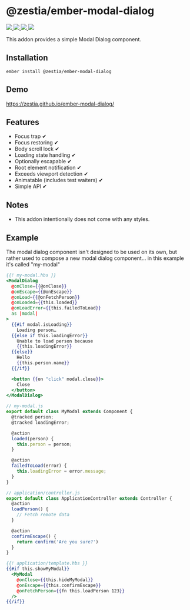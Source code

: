 # @zestia/ember-modal-dialog

<p>
  <!--
  <a href="https://github.com/zestia/ember-modal-dialog/actions/workflows/ci.yml">
    <img src="https://github.com/zestia/ember-modal-dialog/actions/workflows/ci.yml/badge.svg">
  </a>
  -->

  <a href="https://david-dm.org/zestia/ember-modal-dialog#badge-embed">
    <img src="https://david-dm.org/zestia/ember-modal-dialog.svg">
  </a>

  <a href="https://david-dm.org/zestia/ember-modal-dialog#dev-badge-embed">
    <img src="https://david-dm.org/zestia/ember-modal-dialog/dev-status.svg">
  </a>

  <a href="https://emberobserver.com/addons/@zestia/ember-modal-dialog">
    <img src="https://emberobserver.com/badges/-zestia-ember-modal-dialog.svg">
  </a>

  <img src="https://img.shields.io/badge/Ember-%3E%3D%203.16-brightgreen">
</p>

This addon provides a simple Modal Dialog component.

## Installation

```
ember install @zestia/ember-modal-dialog
```

## Demo

https://zestia.github.io/ember-modal-dialog/

## Features

- Focus trap ✔︎
- Focus restoring ✔︎
- Body scroll lock ✔︎
- Loading state handling ✔︎
- Optionally escapable ✔︎
- Root element notification ✔︎
- Exceeds viewport detection ✔︎
- Animatable (includes test waiters) ✔︎
- Simple API ✔︎

## Notes

- This addon intentionally does not come with any styles.

## Example

The modal dialog component isn't designed to be used on its own, but rather used to compose a new modal dialog component... in this example it's called "my-modal"

```handlebars
{{! my-modal.hbs }}
<ModalDialog
  @onClose={{@onClose}}
  @onEscape={{@onEscape}}
  @onLoad={{@onFetchPerson}}
  @onLoaded={{this.loaded}}
  @onLoadError={{this.failedToLoad}}
  as |modal|
>
  {{#if modal.isLoading}}
    Loading person…
  {{else if this.loadingError}}
    Unable to load person because
    {{this.loadingError}}
  {{else}}
    Hello
    {{this.person.name}}
  {{/if}}

  <button {{on "click" modal.close}}>
    Close
  </button>
</ModalDialog>
```

```javascript
// my-modal.js
export default class MyModal extends Component {
  @tracked person;
  @tracked loadingError;

  @action
  loaded(person) {
    this.person = person;
  }

  @action
  failedToLoad(error) {
    this.loadingError = error.message;
  }
}
```

```javascript
// application/controller.js
export default class ApplicationController extends Controller {
  @action
  loadPerson() {
    // Fetch remote data
  }

  @action
  confirmEscape() {
    return confirm('Are you sure?')
  }
}
```

```handlebars
{{! application/template.hbs }}
{{#if this.showMyModal}}
  <MyModal
    @onClose={{this.hideMyModal}}
    @onEscape={{this.confirmEscape}}
    @onFetchPerson={{fn this.loadPerson 123}}
  />
{{/if}}
```
